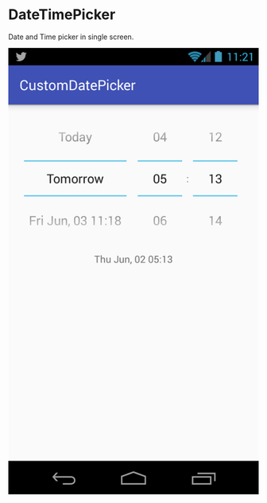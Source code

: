 # DateTimePicker
Date and Time picker in single screen.

![](https://raw.githubusercontent.com/JaydipZala/DateTimePicker/master/app/src/main/res/drawable/device_2016_06_01_155114.png)
